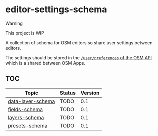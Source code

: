 # editor-settings-schema

> [!WARNING]
> This project is WIP

A collection of schema for OSM editors so share user settings between editors.

The settings should be stored in the [`/user/preferences` of the OSM API](https://wiki.openstreetmap.org/wiki/API_v0.6#Preferences_of_the_logged-in_user:_GET|PUT|DELETE_/api/0.6/user/preferences) which is a shared between OSM Apps.

## TOC

| Topic                                              | Status | Version |
| -------------------------------------------------- | ------ | ------- |
| [data-layer-schema](./data-layer-schema/README.md) | TODO   | 0.1     |
| [fields-schema](./fields-schema/README.md)         | TODO   | 0.1     |
| [layers-schema](./layers-schema/README.md)         | TODO   | 0.1     |
| [presets-schema](./presets-schema/README.md)       | TODO   | 0.1     |
